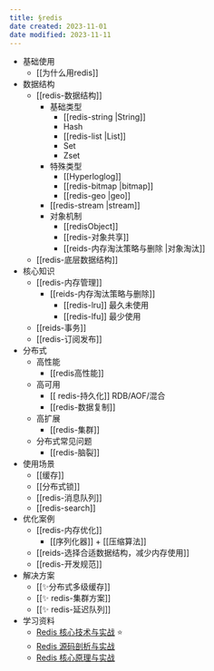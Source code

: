 ```yaml
---
title: §redis
date created: 2023-11-01
date modified: 2023-11-11
---
```


+ 基础使用
	+ [[为什么用redis]]
+ 数据结构
	+ [[redis-数据结构]]
		+ 基础类型
			+ [[redis-string |String]]
			+ Hash
			+ [[redis-list |List]]
			+ Set
			+ Zset
		+ 特殊类型
			+ [[Hyperloglog]]
			+ [[redis-bitmap |bitmap]]
			+ [[redis-geo |geo]]
		+ [[redis-stream |stream]]
		+ 对象机制
			+ [[redisObject]]
			+ [[redis-对象共享]]
			+ [[reids-内存淘汰策略与删除 |对象淘汰]]
	+ [[redis-底层数据结构]]
+ 核心知识
	+ [[redis-内存管理]]
		+ [[reids-内存淘汰策略与删除]]
			+ [[redis-lru]] 最久未使用
			+ [[redis-lfu]] 最少使用
	+ [[reids-事务]]
	+ [[redis-订阅发布]]
+ 分布式  
	+ 高性能
		+ [[redis高性能]]
	+ 高可用
		+ [[ redis-持久化]] RDB/AOF/混合
		+ [[redis-数据复制]]
	+ 高扩展
		+ [[redis-集群]]
	+ 分布式常见问题
		+ [[redis-脑裂]]
+ 使用场景  
	+ [[缓存]]
	+ [[分布式锁]]  
	+ [[redis-消息队列]]  
	+ [[redis-search]]  
+ 优化案例
	+ [[redis-内存优化]]
		+ [[序列化器]] + [[压缩算法]]
	+ [[reids-选择合适数据结构，减少内存使用]]
	+ [[redis-开发规范]]
+ 解决方案
	+ [[✨分布式多级缓存]]
	+ [[✨ redis-集群方案]]
	+ [[✨ redis-延迟队列]]
+ 学习资料
	+ [Redis 核心技术与实战](https://learn.lianglianglee.com/%E4%B8%93%E6%A0%8F/Redis%20%E6%A0%B8%E5%BF%83%E6%8A%80%E6%9C%AF%E4%B8%8E%E5%AE%9E%E6%88%98) ⭐
	+ [Redis 源码剖析与实战](https://learn.lianglianglee.com/%E4%B8%93%E6%A0%8F/Redis%20%E6%BA%90%E7%A0%81%E5%89%96%E6%9E%90%E4%B8%8E%E5%AE%9E%E6%88%98)
	+ [Redis 核心原理与实战](https://learn.lianglianglee.com/%E4%B8%93%E6%A0%8F/Redis%20%E6%A0%B8%E5%BF%83%E5%8E%9F%E7%90%86%E4%B8%8E%E5%AE%9E%E6%88%98)
